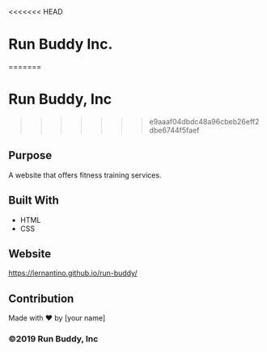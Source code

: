 <<<<<<< HEAD
# Run Buddy Inc.
=======
# Run Buddy, Inc
>>>>>>> e9aaaf04dbdc48a96cbeb26eff2dbe6744f5faef

## Purpose
A website that offers fitness training services. 

## Built With
* HTML
* CSS

## Website
https://lernantino.github.io/run-buddy/

## Contribution
Made with ❤️ by [your name]

### ©️2019 Run Buddy, Inc 
